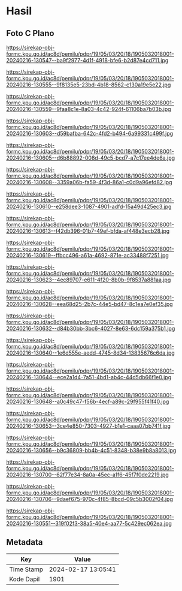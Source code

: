 # Hasil

## Foto C Plano

https://sirekap-obj-formc.kpu.go.id/ac8d/pemilu/pdpr/19/05/03/20/18/1905032018001-20240216-130547--ba9f2977-4d1f-4918-bfe6-b2d87e4cd711.jpg

https://sirekap-obj-formc.kpu.go.id/ac8d/pemilu/pdpr/19/05/03/20/18/1905032018001-20240216-130555--9f8135e5-23bd-4b18-8562-c130a19e5e22.jpg

https://sirekap-obj-formc.kpu.go.id/ac8d/pemilu/pdpr/19/05/03/20/18/1905032018001-20240216-130559--9faa8c1e-8a03-4c42-924f-61106ba7b03b.jpg

https://sirekap-obj-formc.kpu.go.id/ac8d/pemilu/pdpr/19/05/03/20/18/1905032018001-20240216-130603--d59bafba-642c-4fd2-b494-6a99331c499f.jpg

https://sirekap-obj-formc.kpu.go.id/ac8d/pemilu/pdpr/19/05/03/20/18/1905032018001-20240216-130605--d6b88892-008d-49c5-bcd7-a7c17ee4de6a.jpg

https://sirekap-obj-formc.kpu.go.id/ac8d/pemilu/pdpr/19/05/03/20/18/1905032018001-20240216-130608--3359a06b-fa59-4f3d-86a1-c0d9a96efd82.jpg

https://sirekap-obj-formc.kpu.go.id/ac8d/pemilu/pdpr/19/05/03/20/18/1905032018001-20240216-130610--e258dee3-1087-4901-adfd-15a49d425ec3.jpg

https://sirekap-obj-formc.kpu.go.id/ac8d/pemilu/pdpr/19/05/03/20/18/1905032018001-20240216-130613--f42db396-01b7-49ef-bfda-af448e3ecb28.jpg

https://sirekap-obj-formc.kpu.go.id/ac8d/pemilu/pdpr/19/05/03/20/18/1905032018001-20240216-130619--ffbcc496-a61a-4692-871e-ac33488f7251.jpg

https://sirekap-obj-formc.kpu.go.id/ac8d/pemilu/pdpr/19/05/03/20/18/1905032018001-20240216-130623--4ec89707-e611-4f20-8b0b-9f8537a881aa.jpg

https://sirekap-obj-formc.kpu.go.id/ac8d/pemilu/pdpr/19/05/03/20/18/1905032018001-20240216-130628--eea68d25-2b7c-44e5-bd47-8c1ea7e0ef35.jpg

https://sirekap-obj-formc.kpu.go.id/ac8d/pemilu/pdpr/19/05/03/20/18/1905032018001-20240216-130632--d84b30bb-3bc6-4027-8e63-6dc159a375b1.jpg

https://sirekap-obj-formc.kpu.go.id/ac8d/pemilu/pdpr/19/05/03/20/18/1905032018001-20240216-130640--1e6d555e-aedd-4745-8d34-13835676c6da.jpg

https://sirekap-obj-formc.kpu.go.id/ac8d/pemilu/pdpr/19/05/03/20/18/1905032018001-20240216-130644--ece2a1d4-7a51-4bd1-ab4c-44d5db66f1e0.jpg

https://sirekap-obj-formc.kpu.go.id/ac8d/pemilu/pdpr/19/05/03/20/18/1905032018001-20240216-130648--a0c49c47-f56b-4ecf-a89c-29f955f41f40.jpg

https://sirekap-obj-formc.kpu.go.id/ac8d/pemilu/pdpr/19/05/03/20/18/1905032018001-20240216-130653--3ce4e850-7303-4927-b1e1-caaa07bb741f.jpg

https://sirekap-obj-formc.kpu.go.id/ac8d/pemilu/pdpr/19/05/03/20/18/1905032018001-20240216-130656--b9c36809-bb4b-4c51-8348-b38e9b8a8013.jpg

https://sirekap-obj-formc.kpu.go.id/ac8d/pemilu/pdpr/19/05/03/20/18/1905032018001-20240216-130700--62f77e34-8a0a-45ec-a1f6-45f7f0de2219.jpg

https://sirekap-obj-formc.kpu.go.id/ac8d/pemilu/pdpr/19/05/03/20/18/1905032018001-20240216-130706--9daef675-970c-4f85-8bcd-09c5b3002f04.jpg

https://sirekap-obj-formc.kpu.go.id/ac8d/pemilu/pdpr/19/05/03/20/18/1905032018001-20240216-130551--319f02f3-38a5-40e4-aa77-5c429ec062ea.jpg


## Metadata

| Key        | Value               |
| ---------- | ------------------- |
| Time Stamp | 2024-02-17 13:05:41 |
| Kode Dapil | 1901                |



